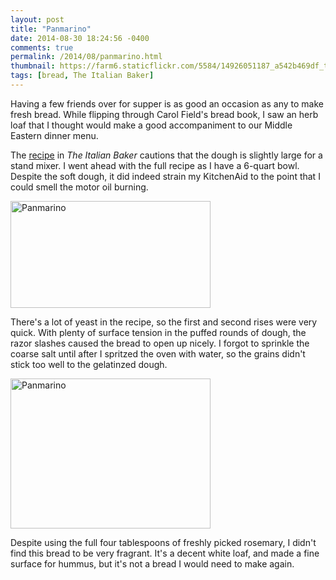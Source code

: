 ```yaml
---
layout: post
title: "Panmarino"
date: 2014-08-30 18:24:56 -0400
comments: true
permalink: /2014/08/panmarino.html
thumbnail: https://farm6.staticflickr.com/5584/14926051187_a542b469df_t.jpg
tags: [bread, The Italian Baker]
---
```


Having a few friends over for supper is as good an occasion as any to
make fresh bread. While flipping through Carol Field's bread book, I saw
an herb loaf that I thought would make a good accompaniment to our
Middle Eastern dinner menu.

The
[recipe](http://www.redding.com/lifestyle/panmarino-panache) in *The
Italian Baker*
cautions that the dough is slightly large for a stand mixer. I went
ahead with the full recipe as I have a 6-quart bowl. Despite the soft
dough, it did indeed strain my KitchenAid to the point that I could
smell the motor oil burning. 

<a href="https://www.flickr.com/photos/gnuf/15112565535"
title="Panmarino by Eric Fung, on Flickr"><img
src="https://farm4.staticflickr.com/3842/15112565535_81c186609c_n.jpg"
width="320" height="171" alt="Panmarino"></a>

There's a lot of yeast in the recipe, so the first and second rises
were very quick. With plenty of surface tension in the puffed rounds of
dough, the razor slashes caused the bread to open up nicely. I forgot to
sprinkle the coarse salt until after I spritzed the oven with water, so
the grains didn't stick too well to the gelatinzed dough.

<a href="https://www.flickr.com/photos/gnuf/14926051187"
title="Panmarino by Eric Fung, on Flickr"><img
src="https://farm6.staticflickr.com/5584/14926051187_a542b469df_n.jpg"
width="320" height="240" alt="Panmarino"></a>

Despite using the full four tablespoons of freshly picked rosemary, I
didn't find this bread to be very fragrant. It's a decent white loaf,
and made a fine surface for hummus, but it's not a bread I would need to
make again. 
